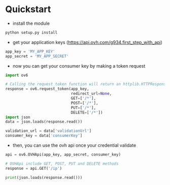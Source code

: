 # Quickstart

- install the module  

```bash
python setup.py install
```

- get your application keys (https://api.ovh.com/g934.first_step_with_api)  

```python
app_key = 'MY_APP_KEY'
app_secret = 'MY_APP_SECRET'
```

- now you can get your consumer key by making a token request

```python
import ov6

# Calling the request_token function will return an httplib.HTTPResponse object (or http.client.HTTPResponse for python3)
response = ov6.request_token(app_key,
                             redirect_url=None,
                             GET=['/*'],
                             POST=['/*'],
                             PUT=['/*'],
                             DELETE=['/*'])
import json
data = json.loads(response.read())

validation_url = data['validationUrl']
consumer_key = data['consumerKey']
```

- then, you can use the ovh api once your credential validate

```python
api = ov6.OVHApi(app_key, app_secret, consumer_key)

# OVHApi include GET, POST, PUT and DELETE methods
response = api.GET('/ip')

print(json.loads(response.read()))
```

